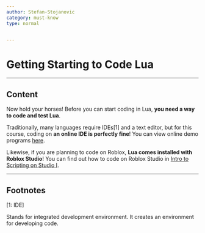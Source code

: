 ```yaml
---
author: Stefan-Stojanovic
category: must-know
type: normal


---
```


# Getting Starting to Code Lua

---
## Content

Now hold your horses! Before you can start coding in Lua, **you need a way to code and test Lua**.

Traditionally, many languages require IDEs[1] and a text editor, but for this course, coding on **an online IDE is perfectly fine**! You can view online demo programs [here](https://www.lua.org/demo.html).

Likewise, if you are planning to code on Roblox, **Lua comes installed with Roblox Studio**! You can find out how to code on Roblox Studio in [Intro to Scripting on Studio I](https://app.enki.com/course/roblox-studio).

---

## Footnotes

[1: IDE]

Stands for integrated development environment. It creates an environment for developing code.